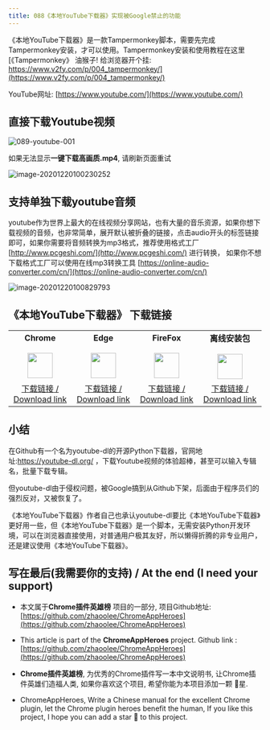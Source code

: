 ```yaml
---
title: 088《本地YouTube下载器》实现被Google禁止的功能
---
```



《本地YouTube下载器》是一款Tampermonkey脚本，需要先完成Tampermonkey安装，才可以使用。Tampermonkey安装和使用教程在这里 [《Tampermonkey》 油猴子! 给浏览器开个挂: https://www.v2fy.com/p/004_tampermonkey/](https://www.v2fy.com/p/004_tampermonkey/)

YouTube网址:  [https://www.youtube.com/](https://www.youtube.com/)

## 直接下载Youtube视频



![089-youtube-001](https://www.v2fy.com/asset/0i/ChromeAppHeroes/page/089-youtube-2020-12-20.assets/089-youtube-001.gif)



如果无法显示**一键下载高画质.mp4**, 请刷新页面重试

![image-20201220100230252](https://www.v2fy.com/asset/0i/ChromeAppHeroes/page/089-youtube-2020-12-20.assets/image-20201220100230252.png)





## 支持单独下载youtube音频



youtube作为世界上最大的在线视频分享网站，也有大量的音乐资源，如果你想下载视频的音频，也非常简单，展开默认被折叠的链接，点击audio开头的标签链接即可，如果你需要将音频转换为mp3格式，推荐使用格式工厂 [http://www.pcgeshi.com/](http://www.pcgeshi.com/) 进行转换， 如果你不想下载格式工厂可以使用在线mp3转换工具 [https://online-audio-converter.com/cn/](https://online-audio-converter.com/cn/)

![image-20201220100829793](https://www.v2fy.com/asset/0i/ChromeAppHeroes/page/089-youtube-2020-12-20.assets/image-20201220100829793.png)



## 《本地YouTube下载器》 下载链接

<table style="table-layout: fixed;">
<tbody>
<tr>
<td><div style="text-align: center;"><div style="font-weight: bold">Chrome</div><br/><div><img  style="width:50px; height:auto;" src="https://www.v2fy.com/asset/0i/ChromeAppHeroes/page/001_markdown_here.assets/chromeappheroes-chrome-icon.png"/></div></div></td>
<td><div style="text-align: center;" ><div style="font-weight: bold">Edge</div><br/><div><img style="width:50px; height:auto;" src="https://www.v2fy.com/asset/0i/ChromeAppHeroes/page/001_markdown_here.assets/chromeappheroes-edge-icon.png"/></div></div></td>
<td><div style="text-align: center;" ><div style="font-weight: bold">FireFox</div><br/><div><img  style="width:50px; height:auto;" src="https://www.v2fy.com/asset/0i/ChromeAppHeroes/page/001_markdown_here.assets/chromeappheroes-firefox-icon.png"/></div></div></td>
<td><div style="text-align: center;" ><div style="font-weight: bold">离线安装包</div><br/><div><img  style="width:50px; height:auto;" src="https://www.v2fy.com/asset/0i/ChromeAppHeroes/page/001_markdown_here.assets/chromeappheroes-github-download.png"/></div></div></td>
</tr>
<tr>
<td>
<div style="text-align: center;">
<a  href="https://greasyfork.org/zh-CN/scripts/369400-local-youtube-downloader">下载链接 / Download link</a>
</div>
</td>
<td>
<div style="text-align: center;"><a  href="https://greasyfork.org/zh-CN/scripts/369400-local-youtube-downloader">下载链接 / Download link</a></div>
</td>
<td>
<div style="text-align: center;"><a  href="https://greasyfork.org/zh-CN/scripts/369400-local-youtube-downloader">下载链接 / Download link</a></div>
</td>
<td>
<div style="text-align: center;"><a  href="https://raw.githubusercontent.com/zhaoolee/ChromeAppHeroes/master/backup/089-youtube.zip">下载链接 / Download link</a></div>
</td>
</tr>
</tbody>
</table>


## 小结



在Github有一个名为youtube-dl的开源Python下载器，官网地址:https://youtube-dl.org/ ，下载Youtube视频的体验超棒，甚至可以输入专辑名，批量下载专辑。

但youtube-dl由于侵权问题，被Google搞到从Github下架，后面由于程序员们的强烈反对，又被恢复了。

《本地YouTube下载器》作者自己也承认youtube-dl要比《本地YouTube下载器》更好用一些，但《本地YouTube下载器》是一个脚本，无需安装Python开发环境，可以在浏览器直接使用，对普通用户极其友好，所以懒得折腾的非专业用户，还是建议使用《本地YouTube下载器》。

## 写在最后(我需要你的支持) / At the end (I need your support)

- 本文属于**Chrome插件英雄榜** 项目的一部分, 项目Github地址: [https://github.com/zhaoolee/ChromeAppHeroes](https://github.com/zhaoolee/ChromeAppHeroes)


- This article is part of the **ChromeAppHeroes** project. Github link : [https://github.com/zhaoolee/ChromeAppHeroes](https://github.com/zhaoolee/ChromeAppHeroes) 

- **Chrome插件英雄榜**, 为优秀的Chrome插件写一本中文说明书, 让Chrome插件英雄们造福人类, 如果你喜欢这个项目, 希望你能为本项目添加一颗 🌟星.

- ChromeAppHeroes, Write a Chinese manual for the excellent Chrome plugin, let the Chrome plugin heroes benefit the human, If you like this project, I hope you can add a star 🌟 to this project.

